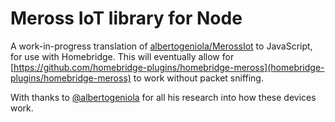 # Meross IoT library for Node

A work-in-progress translation of [albertogeniola/MerossIot](https://github.com/albertogeniola/MerossIot) to JavaScript, for use with Homebridge.
This will eventually allow for [https://github.com/homebridge-plugins/homebridge-meross](homebridge-plugins/homebridge-meross) to work without packet sniffing.

With thanks to [@albertogeniola](https://github.com/albertogeniola) for all his research into how these devices work.
